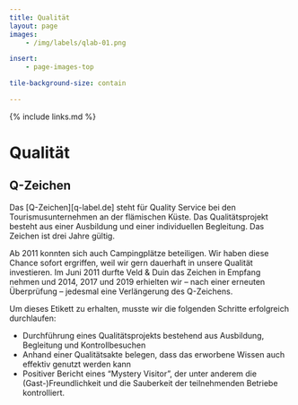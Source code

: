```yaml
---
title: Qualität
layout: page
images: 
    - /img/labels/qlab-01.png

insert:
    - page-images-top

tile-background-size: contain    

---
```



{% include links.md %}

# Qualität

## Q-Zeichen

Das [Q-Zeichen][q-label.de] steht für Quality Service bei den Tourismusunternehmen an der flämischen Küste. Das Qualitätsprojekt besteht aus einer Ausbildung und einer individuellen Begleitung. Das Zeichen ist drei Jahre gültig.

 Ab 2011 konnten sich auch Campingplätze beteiligen. Wir haben diese Chance sofort ergriffen, weil wir gern dauerhaft in unsere Qualität investieren. Im Juni 2011 durfte Veld & Duin das Zeichen in Empfang nehmen und 2014, 2017 und 2019 erhielten wir – nach einer erneuten Überprüfung – jedesmal eine Verlängerung des Q-Zeichens.  

Um dieses Etikett zu erhalten, musste wir die folgenden Schritte erfolgreich durchlaufen:

- Durchführung eines Qualitätsprojekts bestehend aus Ausbildung, Begleitung und Kontrollbesuchen
- Anhand einer Qualitätsakte belegen, dass das erworbene Wissen auch effektiv genutzt werden kann
- Positiver Bericht eines “Mystery Visitor”, der unter anderem die (Gast-)Freundlichkeit und die Sauberkeit der teilnehmenden Betriebe kontrolliert.


